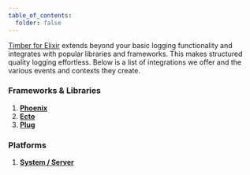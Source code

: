 ```yaml
---
table_of_contents:
  folder: false
---
```

[Timber for Elixir](https://github.com/timberio/timber-elixir) extends beyond your basic logging functionality and integrates with popular libraries and frameworks. This makes structured quality logging effortless. Below is a list of integrations we offer and the various events and contexts they create.

### Frameworks & Libraries

1. [**Phoenix**](phoenix)
2. [**Ecto**](ecto)
3. [**Plug**](plug)

### Platforms

1. [**System / Server**](system-server)
